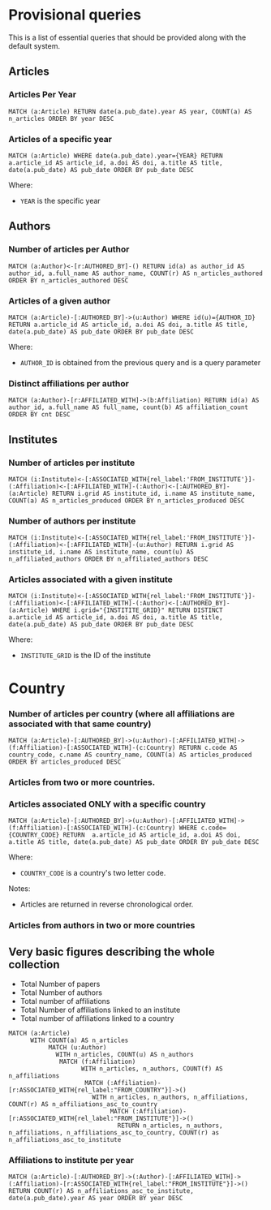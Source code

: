 # Provisional queries

This is a list of essential queries that should be provided along with the default system.

## Articles

### Articles Per Year

```
MATCH (a:Article) RETURN date(a.pub_date).year AS year, COUNT(a) AS n_articles ORDER BY year DESC
```

### Articles of a specific year

```
MATCH (a:Article) WHERE date(a.pub_date).year={YEAR} RETURN a.article_id AS article_id, a.doi AS doi, a.title AS title, date(a.pub_date) AS pub_date ORDER BY pub_date DESC
```

Where:

* `YEAR` is the specific year


## Authors

### Number of articles per Author

```
MATCH (a:Author)<-[r:AUTHORED_BY]-() RETURN id(a) as author_id AS author_id, a.full_name AS author_name, COUNT(r) AS n_articles_authored ORDER BY n_articles_authored DESC
```

### Articles of a given author

```
MATCH (a:Article)-[:AUTHORED_BY]->(u:Author) WHERE id(u)={AUTHOR_ID} RETURN a.article_id AS article_id, a.doi AS doi, a.title AS title, date(a.pub_date) AS pub_date ORDER BY pub_date DESC
```

Where:

* `AUTHOR_ID` is obtained from the previous query and is a query parameter

### Distinct affiliations per author

```
MATCH (a:Author)-[r:AFFILIATED_WITH]->(b:Affiliation) RETURN id(a) AS author_id, a.full_name AS full_name, count(b) AS affiliation_count ORDER BY cnt DESC
```


## Institutes

### Number of articles per institute

```
MATCH (i:Institute)<-[:ASSOCIATED_WITH{rel_label:'FROM_INSTITUTE'}]-(:Affiliation)<-[:AFFILIATED_WITH]-(:Author)<-[:AUTHORED_BY]-(a:Article) RETURN i.grid AS institute_id, i.name AS institute_name, COUNT(a) AS n_articles_produced ORDER BY n_articles_produced DESC
```

### Number of authors per institute

```
MATCH (i:Institute)<-[:ASSOCIATED_WITH{rel_label:'FROM_INSTITUTE'}]-(:Affiliation)<-[:AFFILIATED_WITH]-(u:Author) RETURN i.grid AS institute_id, i.name AS institute_name, count(u) AS n_affiliated_authors ORDER BY n_affiliated_authors DESC
```

### Articles associated with a given institute

```
MATCH (i:Institute)<-[:ASSOCIATED_WITH{rel_label:'FROM_INSTITUTE'}]-(:Affiliation)<-[:AFFILIATED_WITH]-(:Author)<-[:AUTHORED_BY]-(a:Article) WHERE i.grid="{INSTITITE_GRID}" RETURN DISTINCT a.article_id AS article_id, a.doi AS doi, a.title AS title, date(a.pub_date) AS pub_date ORDER BY pub_date DESC
```

Where:

* `INSTITUTE_GRID` is the ID of the institute


# Country

### Number of articles per country (where all affiliations are associated with that same country)

```
MATCH (a:Article)-[:AUTHORED_BY]->(u:Author)-[:AFFILIATED_WITH]->(f:Affiliation)-[:ASSOCIATED_WITH]-(c:Country) RETURN c.code AS country_code, c.name AS country_name, COUNT(a) AS articles_produced ORDER BY articles_produced DESC
```

### Articles from two or more countries.


### Articles associated ONLY with a specific country

```
MATCH (a:Article)-[:AUTHORED_BY]->(u:Author)-[:AFFILIATED_WITH]->(f:Affiliation)-[:ASSOCIATED_WITH]-(c:Country) WHERE c.code={COUNTRY_CODE} RETURN  a.article_id AS article_id, a.doi AS doi, a.title AS title, date(a.pub_date) AS pub_date ORDER BY pub_date DESC
```

Where:
* `COUNTRY_CODE` is a country's two letter code.

Notes:
* Articles are returned in reverse chronological order.

### Articles from authors in two or more countries



## Very basic figures describing the whole collection

* Total Number of papers
* Total Number of authors
* Total number of affiliations
* Total Number of affiliations linked to an institute
* Total number of affiliations linked to a country

```
MATCH (a:Article) 
      WITH COUNT(a) AS n_articles
           MATCH (u:Author) 
	         WITH n_articles, COUNT(u) AS n_authors
		      MATCH (f:Affiliation) 
			        WITH n_articles, n_authors, COUNT(f) AS n_affiliations
			         MATCH (:Affiliation)-[r:ASSOCIATED_WITH{rel_label:"FROM_COUNTRY"}]->()
				       WITH n_articles, n_authors, n_affiliations, COUNT(r) AS n_affiliations_asc_to_country
				            MATCH (:Affiliation)-[r:ASSOCIATED_WITH{rel_label:"FROM_INSTITUTE"}]->()
					          RETURN n_articles, n_authors, n_affiliations, n_affiliations_asc_to_country, COUNT(r) as n_affiliations_asc_to_institute
```

### Affiliations to institute per year
```
MATCH (a:Article)-[:AUTHORED_BY]->(:Author)-[:AFFILIATED_WITH]->(:Affiliation)-[r:ASSOCIATED_WITH{rel_label:"FROM_INSTITUTE"}]->() RETURN COUNT(r) AS n_affiliations_asc_to_institute, date(a.pub_date).year AS year ORDER BY year DESC
```

